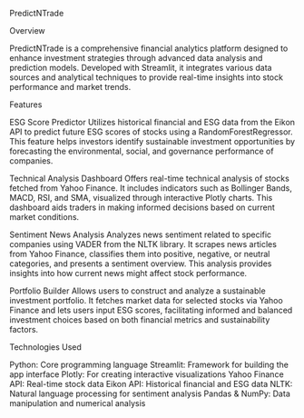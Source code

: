 PredictNTrade

Overview

PredictNTrade is a comprehensive financial analytics platform designed to enhance investment strategies through advanced data analysis and prediction models. Developed with Streamlit, it integrates various data sources and analytical techniques to provide real-time insights into stock performance and market trends.

Features

ESG Score Predictor
Utilizes historical financial and ESG data from the Eikon API to predict future ESG scores of stocks using a RandomForestRegressor. This feature helps investors identify sustainable investment opportunities by forecasting the environmental, social, and governance performance of companies.

Technical Analysis Dashboard
Offers real-time technical analysis of stocks fetched from Yahoo Finance. It includes indicators such as Bollinger Bands, MACD, RSI, and SMA, visualized through interactive Plotly charts. This dashboard aids traders in making informed decisions based on current market conditions.

Sentiment News Analysis
Analyzes news sentiment related to specific companies using VADER from the NLTK library. It scrapes news articles from Yahoo Finance, classifies them into positive, negative, or neutral categories, and presents a sentiment overview. This analysis provides insights into how current news might affect stock performance.

Portfolio Builder
Allows users to construct and analyze a sustainable investment portfolio. It fetches market data for selected stocks via Yahoo Finance and lets users input ESG scores, facilitating informed and balanced investment choices based on both financial metrics and sustainability factors.

Technologies Used

Python: Core programming language
Streamlit: Framework for building the app interface
Plotly: For creating interactive visualizations
Yahoo Finance API: Real-time stock data
Eikon API: Historical financial and ESG data
NLTK: Natural language processing for sentiment analysis
Pandas & NumPy: Data manipulation and numerical analysis

